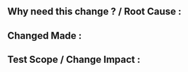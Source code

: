 Why need this change ? / Root Cause :
--------------


Changed Made :
--------------


Test Scope / Change Impact :
--------------
